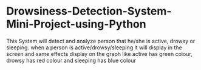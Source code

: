 # Drowsiness-Detection-System-Mini-Project-using-Python
This System will detect and analyze person that he/she is active, drowsy or sleeping. when a person is active/drowsy/sleeping it will display in the screen and same effects display on the graph like active has green colour, drowsy has red colour and sleeping has blue colour
